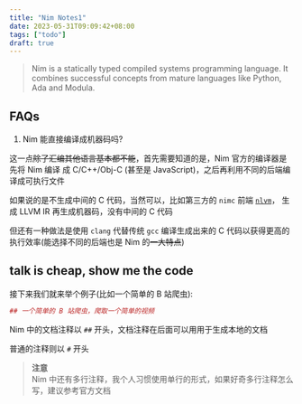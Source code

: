 ```yaml
---
title: "Nim Notes1"
date: 2023-05-31T09:09:42+08:00
tags: ["todo"]
draft: true
---
```


> Nim is a statically typed compiled systems programming language.
> It combines successful concepts from mature languages like Python, Ada and Modula.

<!--more-->

## FAQs

1. Nim 能直接编译成机器码吗?

这一点~~除了汇编其他语言基本都不能~~，首先需要知道的是，Nim 官方的编译器是先将 Nim 编译
成 C/C++/Obj-C (甚至是 JavaScript)，之后再利用不同的后端编译成可执行文件

如果说的是不生成中间的 C 代码，当然可以，比如第三方的 `nimc` 前端 [`nlvm`](https://github.com/arnetheduck/nlvm)，
生成 LLVM IR 再生成机器码，没有中间的 C 代码

但还有一种做法是使用 `clang` 代替传统 `gcc` 编译生成出来的 C 代码以获得更高的
执行效率(能选择不同的后端也是 Nim 的~~一大特点~~)

## talk is cheap, show me the code

接下来我们就来举个例子(比如一个简单的 B 站爬虫):

```nim
## 一个简单的 B 站爬虫，爬取一个简单的视频
```

Nim 中的文档注释以 `##` 开头，文档注释在后面可以用用于生成本地的文档

普通的注释则以 `#` 开头

> **注意**  
> Nim 中还有多行注释，我个人习惯使用单行的形式，如果好奇多行注释怎么写，建议参考官方文档
